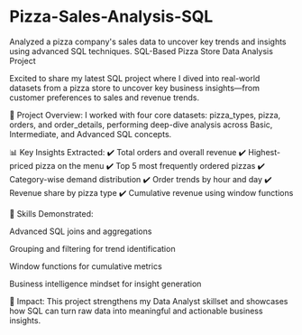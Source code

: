 # Pizza-Sales-Analysis-SQL
Analyzed a pizza company's sales data to uncover key trends and insights using advanced SQL techniques.
SQL-Based Pizza Store Data Analysis Project

Excited to share my latest SQL project where I dived into real-world datasets from a pizza store to uncover key business insights—from customer preferences to sales and revenue trends.

🍕 Project Overview:
I worked with four core datasets: pizza_types, pizza, orders, and order_details, performing deep-dive analysis across Basic, Intermediate, and Advanced SQL concepts.

📊 Key Insights Extracted:
✔️ Total orders and overall revenue
✔️ Highest-priced pizza on the menu
✔️ Top 5 most frequently ordered pizzas
✔️ Category-wise demand distribution
✔️ Order trends by hour and day
✔️ Revenue share by pizza type
✔️ Cumulative revenue using window functions

🧠 Skills Demonstrated:

Advanced SQL joins and aggregations

Grouping and filtering for trend identification

Window functions for cumulative metrics

Business intelligence mindset for insight generation

🎯 Impact:
This project strengthens my Data Analyst skillset and showcases how SQL can turn raw data into meaningful and actionable business insights.
